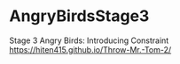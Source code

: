 # AngryBirdsStage3
Stage 3 Angry Birds: Introducing Constraint
 https://hiten415.github.io/Throw-Mr.-Tom-2/
